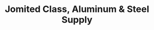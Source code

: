 ---
title: "Jomited Class, Aluminum & Steel Supply"
url: /santa-rosa/jomited-class-aluminum-and-steel-supply/
shop: trade
---